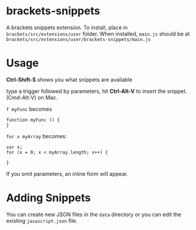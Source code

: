 brackets-snippets
=================

A brackets snippets extension. To install, place in ```brackets/src/extensions/user``` folder. 
When installed, ```main.js``` should be at ```brackets/src/extensions/user/brackets-snippets/main.js```

Usage
=====
**Ctrl-Shift-S** shows you what snippets are available

type a trigger followed by parameters, hit **Ctrl-Alt-V** to insert the snippet. (Cmd-Alt-V) on Mac. 

```f myFunc``` becomes 

```
function myFunc () {
}
```

```for x myArray```
becomes:
```
var x;
for (x = 0; x < myArray.length; x++) {

}
```

If you omit parameters, an inline form will appear. 

Adding Snippets
===============
You can create new JSON files in the ```data``` directory or you can edit the existing ```javascript.json``` file. 